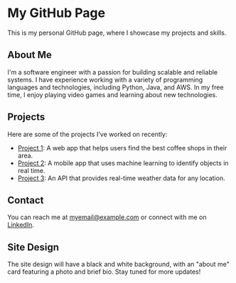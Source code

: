 # My GitHub Page

This is my personal GitHub page, where I showcase my projects and skills.

## About Me

I'm a software engineer with a passion for building scalable and reliable systems. I have experience working with a variety of programming languages and technologies, including Python, Java, and AWS. In my free time, I enjoy playing video games and learning about new technologies.

## Projects

Here are some of the projects I've worked on recently:

- [Project 1](https://github.com/yourusername/project1): A web app that helps users find the best coffee shops in their area.
- [Project 2](https://github.com/yourusername/project2): A mobile app that uses machine learning to identify objects in real time.
- [Project 3](https://github.com/yourusername/project3): An API that provides real-time weather data for any location.

## Contact

You can reach me at myemail@example.com or connect with me on [LinkedIn](https://www.linkedin.com/in/yourusername/).

## Site Design

The site design will have a black and white background, with an "about me" card featuring a photo and brief bio. Stay tuned for more updates!
